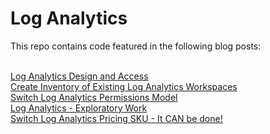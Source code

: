 # Log Analytics

This repo contains code featured in the following blog posts:

<br><a href="https://www.shankuehn.io/post/log-analytics-design-and-access?WT.mc_id=enterprise-0000-shkuehn" target="_blank">Log Analytics Design and Access</a>
<br><a href="https://www.shankuehn.io/post/create-inventory-of-existing-log-analytics-workspaces?WT.mc_id=enterprise-0000-shkuehn" target="_blank">Create Inventory of Existing Log Analytics Workspaces</a>
<br><a href="https://www.shankuehn.io/post/switch-log-analytics-permissions-model?WT.mc_id=enterprise-0000-shkuehn" target="_blank">Switch Log Analytics Permissions Model</a>
<br><a href="https://www.shankuehn.io/post/log-analytics-sku-exploratory-work?WT.mc_id=enterprise-0000-shkuehn" target="_blank">Log Analytics - Exploratory Work</a>
<br><a href="https://www.shankuehn.io/post/switch-log-analytics-pricing-sku-it-can-be-done?WT.mc_id=enterprise-0000-shkuehn" target="_blank">Switch Log Analytics Pricing SKU - It CAN be done!</a>

